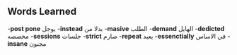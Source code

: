 ## Words Learned
-**post pone** يوجل
-**instead** بدلا من
-**masive** الطلب 
-**demand** الهايل
-**dedicted** مخصصه
-**sessions** جلسات
-**strict**  صارم
-**repeat** يعيد
-**essenctially** في الاساس
-**insane** مجنون
